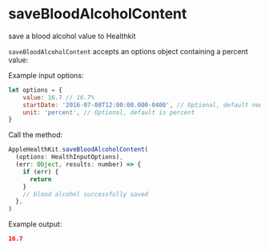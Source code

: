 # saveBloodAlcoholContent

save a blood alcohol value to Healthkit

`saveBloodAlcoholContent` accepts an options object containing a percent value:

Example input options:

```javascript
let options = {
    value: 16.7 // 16.7%
    startDate: '2016-07-08T12:00:00.000-0400', // Optional, default now
    unit: 'percent', // Optional, default is percent
}
```

Call the method:

```javascript
AppleHealthKit.saveBloodAlcoholContent(
  (options: HealthInputOptions),
  (err: Object, results: number) => {
    if (err) {
      return
    }
    // blood alcohol successfully saved
  },
)
```

Example output:

```json
16.7
```
